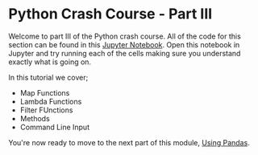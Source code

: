 # Python Crash Course - Part III
Welcome to part III of the Python crash course. All of the code for this section can be found in this [Jupyter Notebook](Crash-Course-Part-III.ipynb). Open this notebook in Jupyter and try running each of the cells making sure you understand exactly what is going on.

In this tutorial we cover;
- Map Functions
- Lambda Functions
- Filter FUnctions
- Methods
- Command Line Input

You're now ready to move to the next part of this module, [Using Pandas](Pandas.md).